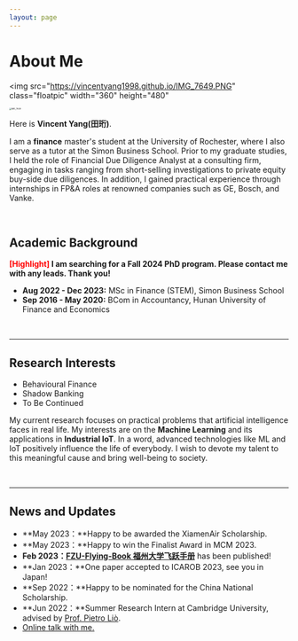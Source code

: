 ```yaml
---
layout: page
---
```


# About Me

<img src="https://vincentyang1998.github.io/IMG_7649.PNG" class="floatpic" width="360" height="480"

<img src="/Users/hengtian/Desktop/vincentyang1998.github.io/IMG_7649.PNG" alt="IMG_7649" style="zoom:25%;" />

Here is **Vincent Yang(田珩)**.

I am a **finance** master's student at the University of Rochester, where I also serve as a tutor at the Simon Business School. Prior to my graduate studies, I held the role of Financial Due Diligence Analyst at a consulting firm, engaging in tasks ranging from short-selling investigations to private equity buy-side due diligences. In addition, I gained practical experience through internships in FP&A roles at renowned companies such as GE, Bosch, and Vanke.

<br>

## Academic Background

**<font color='red'>[Highlight]</font> I am searching for a Fall 2024 PhD program. Please contact me with any leads. Thank you!**

- **Aug 2022 - Dec 2023:** MSc in Finance (STEM), Simon Business School
- **Sep 2016 - May 2020:** BCom in Accountancy, Hunan University of Finance and Economics

<br>

---

## Research Interests

- Behavioural Finance
- Shadow Banking
- To Be Continued

My current research focuses on practical problems that artificial intelligence faces in real life. My interests are on the **Machine Learning** and its applications in **Industrial IoT**. In a word, advanced technologies like ML and IoT positively influence the life of everybody.  I wish to devote my talent to this meaningful cause and bring well-being to society.

<br>

---

## News and Updates

- **May 2023：**Happy to be awarded the XiamenAir Scholarship.
- **May 2023：**Happy to win the Finalist Award in MCM 2023.
- **Feb 2023：**[**FZU-Flying-Book 福州大学飞跃手册**](https://fzu-fly.online/) has been published!
- **Jan 2023：**One paper accepted to ICAROB 2023, see you in Japan!
- **Sep 2022：**Happy to be nominated for the China National Scholarship.
- **Jun 2022：**Summer Research Intern at Cambridge University, advised by [Prof. Pietro Liò](https://www.cl.cam.ac.uk/~pl219/ ).
- [Online talk with me.](https://calendly.com/lancecai/meet-with-lance)
